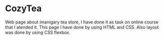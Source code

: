 # CozyTea
Web page about imanigary tea store, I have done it as task on online course that I atended it.
This page I have done by using HTML and CSS.
Also layout was done by using CSS flexbox.
